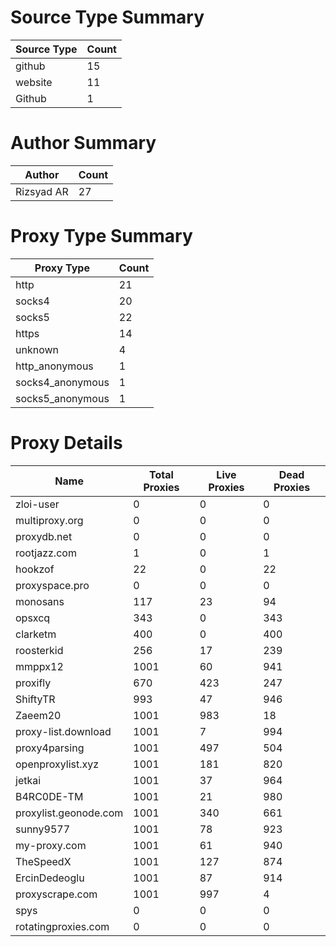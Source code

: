 # Source Type Summary

| Source Type | Count |
|-------------|-------|
| github | 15 |
| website | 11 |
| Github | 1 |


# Author Summary

| Author | Count |
|--------|-------|
| Rizsyad AR | 27 |


# Proxy Type Summary

| Proxy Type | Count |
|------------|-------|
| http | 21 |
| socks4 | 20 |
| socks5 | 22 |
| https | 14 |
| unknown | 4 |
| http_anonymous | 1 |
| socks4_anonymous | 1 |
| socks5_anonymous | 1 |


# Proxy Details

| Name | Total Proxies | Live Proxies | Dead Proxies |
|------|---------------|--------------|---------------|
| zloi-user | 0 | 0 | 0 |
| multiproxy.org | 0 | 0 | 0 |
| proxydb.net | 0 | 0 | 0 |
| rootjazz.com | 1 | 0 | 1 |
| hookzof | 22 | 0 | 22 |
| proxyspace.pro | 0 | 0 | 0 |
| monosans | 117 | 23 | 94 |
| opsxcq | 343 | 0 | 343 |
| clarketm | 400 | 0 | 400 |
| roosterkid | 256 | 17 | 239 |
| mmppx12 | 1001 | 60 | 941 |
| proxifly | 670 | 423 | 247 |
| ShiftyTR | 993 | 47 | 946 |
| Zaeem20 | 1001 | 983 | 18 |
| proxy-list.download | 1001 | 7 | 994 |
| proxy4parsing | 1001 | 497 | 504 |
| openproxylist.xyz | 1001 | 181 | 820 |
| jetkai | 1001 | 37 | 964 |
| B4RC0DE-TM | 1001 | 21 | 980 |
| proxylist.geonode.com | 1001 | 340 | 661 |
| sunny9577 | 1001 | 78 | 923 |
| my-proxy.com | 1001 | 61 | 940 |
| TheSpeedX | 1001 | 127 | 874 |
| ErcinDedeoglu | 1001 | 87 | 914 |
| proxyscrape.com | 1001 | 997 | 4 |
| spys | 0 | 0 | 0 |
| rotatingproxies.com | 0 | 0 | 0 |
